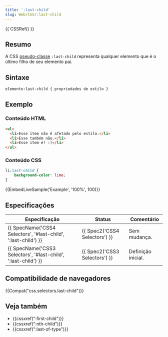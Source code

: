 ```yaml
---
title: ':last-child'
slug: Web/CSS/:last-child
---
```

{{ CSSRef() }}

## Resumo

A CSS [pseudo-classe](/pt-BR/docs/CSS/Pseudo-classes) `:last-child` representa qualquer elemento que é o último filho de seu elemento pai.

## Sintaxe

```
elemento:last-child { propriedades de estilo }
```

## Exemplo

### Conteúdo HTML

```html
<ul>
  <li>Esse item não é afetado pelo estilo.</li>
  <li>Esse também não.</li>
  <li>Esse item é! :)</li>
</ul>
```

### Conteúdo CSS

```css
li:last-child {
    background-color: lime;
}
```

{{EmbedLiveSample('Example', '100%', 100)}}

## Especificações

| Especificação                                                                        | Status                                   | Comentário         |
| ------------------------------------------------------------------------------------ | ---------------------------------------- | ------------------ |
| {{ SpecName('CSS4 Selectors', '#last-child', ':last-child') }} | {{ Spec2('CSS4 Selectors') }} | Sem mudança.       |
| {{ SpecName('CSS3 Selectors', '#last-child', ':last-child') }} | {{ Spec2('CSS3 Selectors') }} | Definição inicial. |

## Compatibilidade de navegadores

{{Compat("css.selectors.last-child")}}

## Veja também

- {{cssxref(":first-child")}}
- {{cssxref(":nth-child")}}
- {{cssxref(":last-of-type")}}

